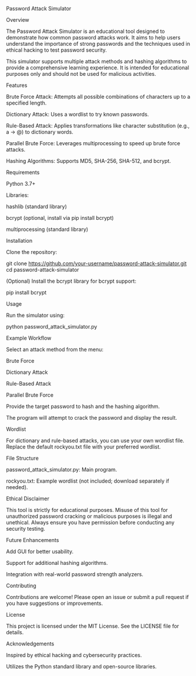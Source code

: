 Password Attack Simulator

Overview

The Password Attack Simulator is an educational tool designed to demonstrate how common password attacks work. It aims to help users understand the importance of strong passwords and the techniques used in ethical hacking to test password security.

This simulator supports multiple attack methods and hashing algorithms to provide a comprehensive learning experience. It is intended for educational purposes only and should not be used for malicious activities.

Features

Brute Force Attack: Attempts all possible combinations of characters up to a specified length.

Dictionary Attack: Uses a wordlist to try known passwords.

Rule-Based Attack: Applies transformations like character substitution (e.g., a -> @) to dictionary words.

Parallel Brute Force: Leverages multiprocessing to speed up brute force attacks.

Hashing Algorithms: Supports MD5, SHA-256, SHA-512, and bcrypt.

Requirements

Python 3.7+

Libraries:

hashlib (standard library)

bcrypt (optional, install via pip install bcrypt)

multiprocessing (standard library)

Installation

Clone the repository:

git clone https://github.com/your-username/password-attack-simulator.git
cd password-attack-simulator

(Optional) Install the bcrypt library for bcrypt support:

pip install bcrypt

Usage

Run the simulator using:

python password_attack_simulator.py

Example Workflow

Select an attack method from the menu:

Brute Force

Dictionary Attack

Rule-Based Attack

Parallel Brute Force

Provide the target password to hash and the hashing algorithm.

The program will attempt to crack the password and display the result.

Wordlist

For dictionary and rule-based attacks, you can use your own wordlist file. Replace the default rockyou.txt file with your preferred wordlist.

File Structure

password_attack_simulator.py: Main program.

rockyou.txt: Example wordlist (not included; download separately if needed).

Ethical Disclaimer

This tool is strictly for educational purposes. Misuse of this tool for unauthorized password cracking or malicious purposes is illegal and unethical. Always ensure you have permission before conducting any security testing.

Future Enhancements

Add GUI for better usability.

Support for additional hashing algorithms.

Integration with real-world password strength analyzers.

Contributing

Contributions are welcome! Please open an issue or submit a pull request if you have suggestions or improvements.

License

This project is licensed under the MIT License. See the LICENSE file for details.

Acknowledgements

Inspired by ethical hacking and cybersecurity practices.

Utilizes the Python standard library and open-source libraries.

